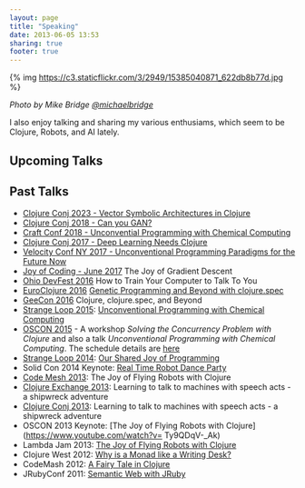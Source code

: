 ```yaml
---
layout: page
title: "Speaking"
date: 2013-06-05 13:53
sharing: true
footer: true
---
```


{% img https://c3.staticflickr.com/3/2949/15385040871_622db8b77d.jpg %}

_Photo by Mike Bridge [@michaelbridge](https://twitter.com/michaelbridge)_

I also enjoy talking and sharing my various enthusiams, which seem to
be Clojure, Robots, and AI lately.

## Upcoming Talks




## Past Talks
* [Clojure Conj 2023 - Vector Symbolic Architectures in Clojure](https://www.youtube.com/watch?v=ByzaFEVlaq0&t=8s)
* [Clojure Conj 2018 - Can you GAN?](https://www.youtube.com/watch?v=yzfnlcHtwiY)
* [Craft Conf 2018 - Unconvential Programming with Chemical Computing](https://craft-conf.com/)
* [Clojure Conj 2017 - Deep Learning Needs Clojure](https://www.youtube.com/watch?v=eLl6_k_fZn4)
* [Velocity Conf NY 2017 - Unconventional Programming Paradigms for the Future Now](https://conferences.oreilly.com/velocity/vl-ny)
* [Joy of Coding - June 2017](http://joyofcoding.org/) The Joy of Gradient Descent
* [Ohio DevFest 2016](https://ohiodevfest.com/) How to Train Your Computer to Talk To You
* [EuroClojure 2016](http://euroclojure.org/) [Genetic Programming and Beyond with clojure.spec](https://www.youtube.com/watch?v=xvk-Gnydn54&t=7s)
* [GeeCon 2016](http://2016.geecon.cz) Clojure, clojure.spec, and Beyond
* [Strange Loop 2015](https://thestrangeloop.com/): [Unconventional Programming with Chemical Computing](https://www.youtube.com/watch?v=cHoYNStQOEc)
* [OSCON 2015](http://www.oscon.com/open-source-2015) - A workshop _Solving the Concurrency Problem with Clojure_ and also a talk _Unconventional Programming with Chemical Computing_. The schedule details are [here](http://www.oscon.com/open-source-2015/public/schedule/speaker/154757)
* [Strange Loop 2014](https://thestrangeloop.com/): [Our Shared Joy of Programming](https://www.youtube.com/watch?v=3_zW63dcZB0)
* Solid Con 2014 Keynote: [Real Time Robot Dance Party](https://www.youtube.com/watch?v=sHK4v5MimJs)
* [Code Mesh 2013](http://codemesh.io/): The Joy of Flying Robots with Clojure
* [Clojure Exchange 2013](http://skillsmatter.com/event/java-jee/clojure-exchange-2013): Learning to talk to machines with speech acts - a shipwreck adventure
* [Clojure Conj 2013](http://clojure-conj.org/): Learning to talk to
  machines with speech acts - a shipwreck adventure
* OSCON 2013 Keynote: [The Joy of Flying Robots with Clojure](https://www.youtube.com/watch?v= Ty9QDqV-_Ak)
* Lambda Jam 2013: [The Joy of Flying Robots with Clojure](http://www.infoq.com/presentations/clojure-robots)
* Clojure West 2012: [Why is a Monad like a Writing Desk?]( http://www.infoq.com/presentations/Why-is-a-Monad-Like-a-Writing-Desk)
* CodeMash 2012: [A Fairy Tale in Clojure](http://www.slideshare.net/gigasquidcm/fairy-taleclojure)
* JRubyConf 2011:
  [Semantic Web with JRuby](https://github.com/gigasquid/Presentations/blob/master/SemanticWebJRuby.pdf)

